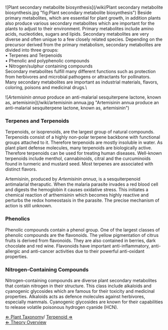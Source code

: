 ![Plant secondary metabolite
biosynthesis](/wiki/Plant secondary metabolite biosynthesis.jpg "fig:Plant secondary metabolite biosynthesis")
Beside primary metabolites, which are essential for plant growth, in
addition plants also produce various secondary metabolites which are
important for the plants to adjust to their environment. Primary
metabolites include amino acids, nucleotides, sugars and lipids.
Secondary metabolites are very diverse and often unique to a few closely
related species. Depending on the precursor derived from the primary
metabolism, secondary metabolites are divided into three groups:\
• Terpenes and Terpenoids\
• Phenolic and polyphenolic compounds\
• Nitrogen/sulphur containing compounds\
 Secondary metabolites fulfill many different functions such as
protection from herbivores and microbial pathogens or attractants for
pollinators. Many secondary metabolites are important as industrial
materials, flavors, coloring, poisons and medicinal drugs.\

![*Artemisinin annua* produce an anti-malarial sesquiterpene lactone,
known as,
artemisinin](/wiki/artemisinin annua.jpg "Artemisinin annua produce an anti-malarial sesquiterpene lactone, known as, artemisinin")

### Terpenes and Terpenoids

Terpenoids, or isoprenoids, are the largest group of natural compounds.
Terpenoids consist of a highly non-polar terpene backbone with
functional groups attached to it. Therefore terpenoids are mostly
insoluble in water. As plant plant defense molecules, many terpenoids
are biologically active. Therefore terpenoids can be used for treating
human diseases. Well-known terpenoids include menthol, cannabinoids,
citral and the curcuminoids found in turmeric and mustard seed. Most
terpenes are associated with distinct flavors.

Artemisinin, produced by *Artemisinin annua*, is a sesquiterpenoid
antimalarial theraputic. When the malaria parasite invades a red blood
cell and digests the hemoglobin it causes oxidative stress. This
initiates a chemical reaction of arthemisinin which becomes highly
reactive and perturbs the redox homeostasis in the parasite. The precise
mechanism of action is still unknown.

### Phenolics

Phenolic compounds contain a phenol group. One of the largest classes of
phenolic compounds are the flavonoids. The yellow pigmentation of citrus
fruits is derived from flavonoids. They are also contained in berries,
dark chocolate and red wine. Flavonoids have important
anti-inflammatory, anti-allergic and anti-cancer activities due to their
powerful anti-oxidant properties.

### Nitrogen-Containing Compounds

Nitrogen-containing compounds are diverse plant secondary metabolites
that contain nitrogen in their structure. This class include alkaloids
and cyanogenic glycosides which are famous for their toxicity and
medicinal properties. Alkaloids acts as defence molecules against
herbivores, especially mammals. Cyanogenic glycosides are known for
their capabilities to release volatile poisonous hydrogen cyanide (HCN).

[ ⇐ Plant Taxonomy](/wiki/Plant_Taxonomy "wikilink")/ [ Terpenoid
⇒](/wiki/Terpenoid "wikilink")\
[ ⇐ Theory Overview](/wiki/PlantLab "wikilink")

